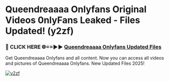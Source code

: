# Queendreaaaa Onlyfans Original Videos 0nlyFans Leaked - Files Updated! (y2zf)

<h3>🔴 CLICK HERE 🌐==►► <a href="https://tinyurl.com/brd5kh86" rel="nofollow">Queendreaaaa Onlyfans Updated Files</a></h3>

Get Queendreaaaa Onlyfans and all content. Now you can access all videos and pictures of Queendreaaaa Onlyfans. New Updated Files 2025!

[![y2zf](https://i.imgur.com/K7sEzmb.gif)](https://tinyurl.com/brd5kh86)
